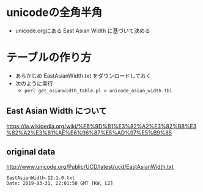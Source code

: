 ﻿
# unicodeの全角半角

- unicode.orgにある East Asian Width に基づいて決める

# テーブルの作り方

- あらかじめ EastAsianWidth.txt をダウンロードしておく
- 次のように実行
  - `perl get_asianwidth_table.pl > unicode_asian_width.tbl`

## East Asian Width について

https://ja.wikipedia.org/wiki/%E6%9D%B1%E3%82%A2%E3%82%B8%E3%82%A2%E3%81%AE%E6%96%87%E5%AD%97%E5%B9%85

## original data

http://www.unicode.org/Public/UCD/latest/ucd/EastAsianWidth.txt

    EastAsianWidth-12.1.0.txt
    Date: 2019-03-31, 22:01:58 GMT [KW, LI]
